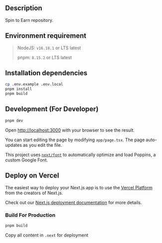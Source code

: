 ## Description

Spin to Earn repository.

## Environment requirement

> NodeJS: `v16.18.1` or LTS latest
>
> pnpm: `8.15.2` or LTS latest

## Installation dependencies

```bash
cp .env.example .env.local
pnpm install
pnpm build
```

## Development (For Developer)

```bash
pnpm dev
```


Open [http://localhost:3000](http://localhost:3000) with your browser to see the result.

You can start editing the page by modifying `app/page.tsx`. The page auto-updates as you edit the file.

This project uses [`next/font`](https://nextjs.org/docs/basic-features/font-optimization) to automatically optimize and load Poppins, a custom Google Font.

## Deploy on Vercel

The easiest way to deploy your Next.js app is to use the [Vercel Platform](https://vercel.com/new?utm_medium=default-template&filter=next.js&utm_source=create-next-app&utm_campaign=create-next-app-readme) from the creators of Next.js.

Check out our [Next.js deployment documentation](https://nextjs.org/docs/deployment) for more details.

### Build For Production

```bash
pnpm build
```
Copy all content in `.next` for deployment
